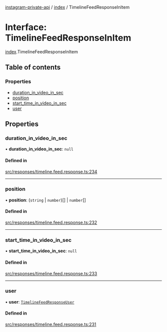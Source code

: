 [instagram-private-api](../../README.md) / [index](../../modules/index.md) / TimelineFeedResponseInItem

# Interface: TimelineFeedResponseInItem

[index](../../modules/index.md).TimelineFeedResponseInItem

## Table of contents

### Properties

- [duration\_in\_video\_in\_sec](TimelineFeedResponseInItem.md#duration_in_video_in_sec)
- [position](TimelineFeedResponseInItem.md#position)
- [start\_time\_in\_video\_in\_sec](TimelineFeedResponseInItem.md#start_time_in_video_in_sec)
- [user](TimelineFeedResponseInItem.md#user)

## Properties

### duration\_in\_video\_in\_sec

• **duration\_in\_video\_in\_sec**: ``null``

#### Defined in

[src/responses/timeline.feed.response.ts:234](https://github.com/Nerixyz/instagram-private-api/blob/0e0721c/src/responses/timeline.feed.response.ts#L234)

___

### position

• **position**: (`string` \| `number`)[] \| `number`[]

#### Defined in

[src/responses/timeline.feed.response.ts:232](https://github.com/Nerixyz/instagram-private-api/blob/0e0721c/src/responses/timeline.feed.response.ts#L232)

___

### start\_time\_in\_video\_in\_sec

• **start\_time\_in\_video\_in\_sec**: ``null``

#### Defined in

[src/responses/timeline.feed.response.ts:233](https://github.com/Nerixyz/instagram-private-api/blob/0e0721c/src/responses/timeline.feed.response.ts#L233)

___

### user

• **user**: [`TimelineFeedResponseUser`](TimelineFeedResponseUser.md)

#### Defined in

[src/responses/timeline.feed.response.ts:231](https://github.com/Nerixyz/instagram-private-api/blob/0e0721c/src/responses/timeline.feed.response.ts#L231)
